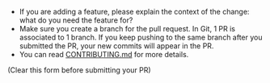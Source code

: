 - If you are adding a feature, please explain the context of the change: what do you need the feature for?
- Make sure you create a branch for the pull request. In Git, 1 PR is associated to 1 branch. If you keep pushing to the same branch after you submitted the PR, your new commits will appear in the PR.
- You can read [CONTRIBUTING.md](https://github.com/ocornut/imgui/blob/master/.github/CONTRIBUTING.md) for more details.

(Clear this form before submitting your PR)

